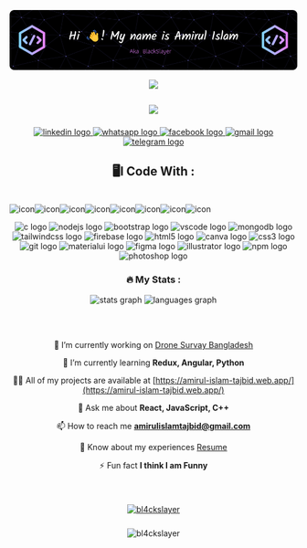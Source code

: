 ![Header](./github-header-image.png)

<div id="header" align="center">
  <img src="https://media.giphy.com/media/M9gbBd9nbDrOTu1Mqx/giphy.gif" width="100"/>   
</div>

###

<div align="center">  <img align="center" src="https://visitor-badge.laobi.icu/badge?page_id=Bl4ckSlayer.Bl4ckSlayer&color=blue&right_color=green"  /></div>
  
###





<div align="center">
  
  <a href="https://www.linkedin.com/in/amirul-islam-tajbid/" target="_blank">
    <img src="https://raw.githubusercontent.com/maurodesouza/profile-readme-generator/master/src/assets/icons/social/linkedin/default.svg" width="52" height="40" alt="linkedin logo"  />
  </a>
  <a href="+8801778120603" target="_blank">
    <img src="https://raw.githubusercontent.com/maurodesouza/profile-readme-generator/master/src/assets/icons/social/whatsapp/default.svg" width="52" height="40" alt="whatsapp logo"  />
  </a>
  <a href="https://www.facebook.com/ai.tajbid" target="_blank">
    <img src="https://raw.githubusercontent.com/maurodesouza/profile-readme-generator/master/src/assets/icons/social/facebook/default.svg" width="52" height="40" alt="facebook logo"  />
  </a>
  <a href="amirulislamtajbid@gmail.com" target="_blank">
    <img src="https://raw.githubusercontent.com/maurodesouza/profile-readme-generator/master/src/assets/icons/social/gmail/default.svg" width="52" height="40" alt="gmail logo"  />
  </a>
  <a href="t.me/Bl4ckSlayer" target="_blank">    
    <img src="https://raw.githubusercontent.com/maurodesouza/profile-readme-generator/master/src/assets/icons/social/telegram/default.svg" width="52" height="40" alt="telegram logo"  />
  </a>
</div>

###


<div align="center">   
 <h2> 🖥️I Code With :</h2.
</div>


###
<div style="display: flex;"  align="center">

  <img src="https://techstack-generator.vercel.app/js-icon.svg" alt="icon" width="65" height="65" /><img src="https://techstack-generator.vercel.app/cpp-icon.svg" alt="icon" width="65" height="65" /><img src="https://techstack-generator.vercel.app/react-icon.svg" alt="icon" width="65" height="65" /><img src="https://techstack-generator.vercel.app/redux-icon.svg" alt="icon" width="65" height="65" /><img src="https://techstack-generator.vercel.app/nginx-icon.svg" alt="icon" width="65" height="65" /><img src="https://techstack-generator.vercel.app/github-icon.svg" alt="icon" width="65" height="65" /><img src="https://techstack-generator.vercel.app/restapi-icon.svg" alt="icon" width="65" height="65" /><img src="https://techstack-generator.vercel.app/graphql-icon.svg" alt="icon" width="65" height="65" />
</div>
<div  align="center">  
  <img src="https://cdn.jsdelivr.net/gh/devicons/devicon/icons/c/c-plain.svg" height="30" width="42" alt="c logo"  />
  <img src="https://cdn.jsdelivr.net/gh/devicons/devicon/icons/nodejs/nodejs-plain-wordmark.svg" height="30" width="42" alt="nodejs logo"  />
  <img src="https://cdn.jsdelivr.net/gh/devicons/devicon/icons/bootstrap/bootstrap-original.svg" height="30" width="42" alt="bootstrap logo"  />
  <img src="https://cdn.jsdelivr.net/gh/devicons/devicon/icons/vscode/vscode-original.svg" height="30" width="42" alt="vscode logo"  />
  <img src="https://cdn.jsdelivr.net/gh/devicons/devicon/icons/mongodb/mongodb-plain-wordmark.svg" height="30" width="42" alt="mongodb logo"  />
  <img src="https://cdn.jsdelivr.net/gh/devicons/devicon/icons/tailwindcss/tailwindcss-plain.svg" height="30" width="42" alt="tailwindcss logo"  />
  <img src="https://cdn.jsdelivr.net/gh/devicons/devicon/icons/firebase/firebase-plain-wordmark.svg" height="30" width="42" alt="firebase logo"  />
  <img src="https://cdn.jsdelivr.net/gh/devicons/devicon/icons/html5/html5-plain-wordmark.svg" height="30" width="42" alt="html5 logo"  />
  <img src="https://cdn.jsdelivr.net/gh/devicons/devicon/icons/canva/canva-original.svg" height="30" width="42" alt="canva logo"  />
  <img src="https://cdn.jsdelivr.net/gh/devicons/devicon/icons/css3/css3-plain-wordmark.svg" height="30" width="42" alt="css3 logo"  />
  <img src="https://cdn.jsdelivr.net/gh/devicons/devicon/icons/git/git-plain-wordmark.svg" height="30" width="42" alt="git logo"  />
  <img src="https://cdn.jsdelivr.net/gh/devicons/devicon/icons/materialui/materialui-original.svg" height="30" width="42" alt="materialui logo"  />
  <img src="https://cdn.jsdelivr.net/gh/devicons/devicon/icons/figma/figma-original.svg" height="30" width="42" alt="figma logo"  />
  <img src="https://cdn.jsdelivr.net/gh/devicons/devicon/icons/illustrator/illustrator-line.svg" height="30" width="42" alt="illustrator logo"  />
  <img src="https://cdn.jsdelivr.net/gh/devicons/devicon/icons/npm/npm-original-wordmark.svg" height="30" width="42" alt="npm logo"  />
  <img src="https://cdn.jsdelivr.net/gh/devicons/devicon/icons/photoshop/photoshop-line.svg" height="30" width="42" alt="photoshop logo"  />
</div>

### :fire: My Stats :

<div align="center">
  <img src="https://github-readme-stats.vercel.app/api?hide_title=false&hide_rank=false&show_icons=true&include_all_commits=true&count_private=true&disable_animations=false&theme=dracula&locale=en&hide_border=false&username=Bl4ckSlayer" height="150" alt="stats graph"  />
  <img src="https://github-readme-stats.vercel.app/api/top-langs?locale=en&hide_title=false&layout=compact&card_width=320&langs_count=5&theme=dracula&hide_border=false&username=Bl4ckSlayer" height="150" alt="languages graph"  />
</div>

###





###

<br clear="both">
   
   ###

🔭 I’m currently working on [Drone Survay Bangladesh](https://www.dronesurveybangladesh.com/)

🌱 I’m currently learning **Redux, Angular, Python**

👨‍💻 All of my projects are available at [https://amirul-islam-tajbid.web.app/](https://amirul-islam-tajbid.web.app/)

💬 Ask me about **React, JavaScript, C++**

📫 How to reach me **amirulislamtajbid@gmail.com**

📄 Know about my experiences [Resume](https://drive.google.com/file/d/17bEBWC0Yw5PBCjmMZySLqjgxAOvBf20E/view?usp=share_link)

⚡ Fun fact **I think I am Funny**
   
   ###
   <br clear="both">

<p align="center"> <a href="https://github.com/ryo-ma/github-profile-trophy"><img src="https://github-profile-trophy.vercel.app/?username=bl4ckslayer" alt="bl4ckslayer" /></a> </p>
    


  


   
   ###
   
   <p><img align="center" src="https://github-readme-streak-stats.herokuapp.com/?user=bl4ckslayer&" alt="bl4ckslayer" /></p>
